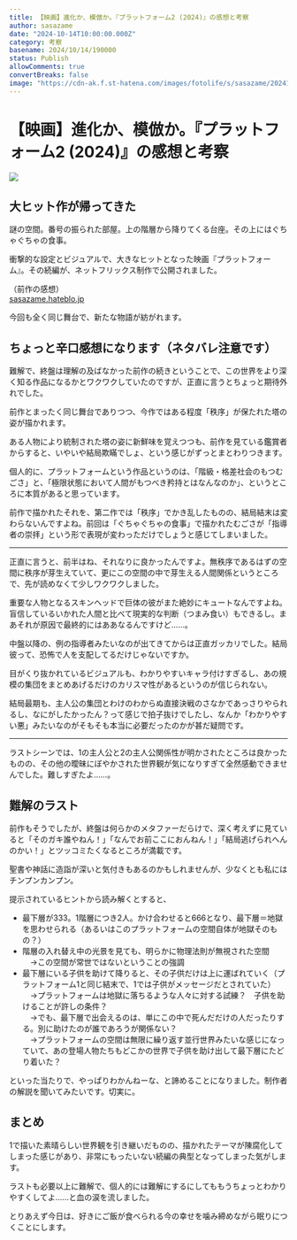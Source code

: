 ```yaml
---
title: 【映画】進化か、模倣か。『プラットフォーム2 (2024)』の感想と考察
author: sasazame
date: "2024-10-14T10:00:00.000Z"
category: 考察
basename: 2024/10/14/190000
status: Publish
allowComments: true
convertBreaks: false
image: "https://cdn-ak.f.st-hatena.com/images/fotolife/s/sasazame/20241006/20241006235237.png"
---
```

# 【映画】進化か、模倣か。『プラットフォーム2 (2024)』の感想と考察

![](https://cdn-ak.f.st-hatena.com/images/fotolife/s/sasazame/20241006/20241006235237.png)

<!-- Extended Body -->

## 大ヒット作が帰ってきた

謎の空間。番号の振られた部屋。上の階層から降りてくる台座。その上にはぐちゃぐちゃの食事。

衝撃的な設定とビジュアルで、大きなヒットとなった映画『プラットフォーム』。その続編が、ネットフリックス制作で公開されました。

（前作の感想）  
[sasazame.hateblo.jp](https://sasazame.hateblo.jp/entry/2023/07/02/234516)

今回も全く同じ舞台で、新たな物語が紡がれます。

## ちょっと辛口感想になります（ネタバレ注意です）

難解で、終盤は理解の及ばなかった前作の続きということで、この世界をより深く知る作品になるかとワクワクしていたのですが、正直に言うとちょっと期待外れでした。

前作とまったく同じ舞台でありつつ、今作ではある程度「秩序」が保たれた塔の姿が描かれます。

ある人物により統制された塔の姿に新鮮味を覚えつつも、前作を見ている鑑賞者からすると、いやいや結局欺瞞でしょ、という感じがずっとまとわりつきます。

個人的に、プラットフォームという作品というのは、「階級・格差社会のもつむごさ」と、「極限状態において人間がもつべき矜持とはなんなのか」、というところに本質があると思っています。

前作で描かれたそれを、第二作では「秩序」でかき乱したものの、結局結末は変わらないんですよね。前回は「ぐちゃぐちゃの食事」で描かれたむごさが「指導者の崇拝」という形で表現が変わっただけでしょうと感じてしまいました。

* * *

正直に言うと、前半はね、それなりに良かったんですよ。無秩序であるはずの空間に秩序が芽生えていて、更にこの空間の中で芽生える人間関係というところで、先が読めなくて少しワクワクしました。

重要な人物となるスキンヘッドで巨体の彼がまた絶妙にキュートなんですよね。盲信しているいかれた人間と比べて現実的な判断（つまみ食い）もできるし。まあそれが原因で最終的にはああなるんですけど……。

中盤以降の、例の指導者みたいなのが出てきてからは正直ガッカリでした。結局彼って、恐怖で人を支配してるだけじゃないですか。

目がくり抜かれているビジュアルも、わかりやすいキャラ付けすぎるし、あの規模の集団をまとめあげるだけのカリスマ性があるというのが信じられない。

結局最期も、主人公の集団とわけのわからぬ直接決戦のさなかであっさりやられるし、なにがしたかったん？って感じで拍子抜けでしたし、なんか「わかりやすい悪」みたいなのがそもそも本当に必要だったのかが甚だ疑問です。

* * *

ラストシーンでは、1の主人公と2の主人公関係性が明かされたところは良かったものの、その他の曖昧にぼやかされた世界観が気になりすぎて全然感動できませんでした。難しすぎたよ……。

## 難解のラスト

前作もそうでしたが、終盤は何らかのメタファーだらけで、深く考えずに見ていると「そのガキ誰やねん！」「なんでお前ここにおんねん！」「結局逃げられへんのかい！」とツッコミたくなるところが満載です。

聖書や神話に造詣が深いと気付きもあるのかもしれませんが、少なくとも私にはチンプンカンプン。

提示されているヒントから読み解くとすると、

-   最下層が333。1階層につき2人。かけ合わせると666となり、最下層＝地獄を思わせられる（あるいはこのプラットフォームの空間自体が地獄そのもの？）
-   階層の入れ替え中の光景を見ても、明らかに物理法則が無視された空間  
    　→この空間が常世ではないということの強調
-   最下層にいる子供を助けて降りると、その子供だけは上に運ばれていく（プラットフォーム1と同じ結末で、1では子供がメッセージだとされていた）  
    　→プラットフォームは地獄に落ちるような人々に対する試練？　子供を助けることが許しの条件？  
    　→でも、最下層で出会えるのは、単にこの中で死んだだけの人だったりする。別に助けたのが誰であろうが関係ない？  
    　→プラットフォームの空間は無限に繰り返す並行世界みたいな感じになっていて、あの登場人物たちもどこかの世界で子供を助け出して最下層にたどり着いた？

といった当たりで、やっぱりわかんねーな、と諦めることになりました。制作者の解説を聞いてみたいです。切実に。

## まとめ

1で描いた素晴らしい世界観を引き継いだものの、描かれたテーマが陳腐化してしまった感じがあり、非常にもったいない続編の典型となってしまった気がします。

ラストも必要以上に難解で、個人的には難解にするにしてももうちょっとわかりやすくしてよ……と血の涙を流しました。

とりあえず今日は、好きにご飯が食べられる今の幸せを噛み締めながら眠りにつくことにします。